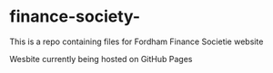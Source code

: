 # finance-society-
This is a repo containing files for Fordham Finance Societie website

Wesbite currently being hosted on GitHub Pages 
